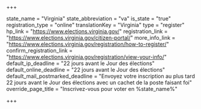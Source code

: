 +++

state_name = "Virginia"
state_abbreviation = "va"
is_state = "true"
registration_type = "online"
translationKey = "Virginia"
type = "register"
hp_link = "https://www.elections.virginia.gov/"
registration_link = "https://www.elections.virginia.gov/citizen-portal/"
more_info_link = "https://www.elections.virginia.gov/registration/how-to-register/"
confirm_registration_link = "https://www.elections.virginia.gov/registration/view-your-info/"
default_ip_deadline = "22 jours avant le Jour des élections"
default_online_deadline = "22 jours avant le Jour des élections"
default_mail_postmarked_deadline = "Envoyez votre inscription au plus tard 22 jours avant le Jour des élections avec un cachet de la poste faisant foi"
override_page_title = "Inscrivez-vous pour voter en %state_name%"

+++